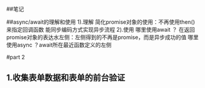 ##笔记




##async/await的理解和使用
  1).理解
    简化promise对象的使用：不再使用then()来指定回调函数
    能同步编码方式实现异步流程
  2).使用
    哪里使用await  ？ 在返回promise对象的表达水左侧：左侧得到的不再是promise，而是异步成功的值
    哪里使用async  ？await所在最近函数定义的左侧

#part 2

## 1.收集表单数据和表单的前台验证
